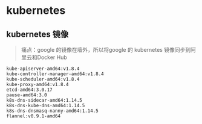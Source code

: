 # kubernetes

## kubernetes 镜像

> 痛点：google 的镜像在墙外，所以将google 的 kubernetes 镜像同步到阿里云和Docker Hub

```
kube-apiserver-amd64:v1.8.4
kube-controller-manager-amd64:v1.8.4
kube-scheduler-amd64:v1.8.4
kube-proxy-amd64:v1.8.4
etcd-amd64:3.0.17
pause-amd64:3.0
k8s-dns-sidecar-amd64:1.14.5
k8s-dns-kube-dns-amd64:1.14.5
k8s-dns-dnsmasq-nanny-amd64:1.14.5
flannel:v0.9.1-amd64
```